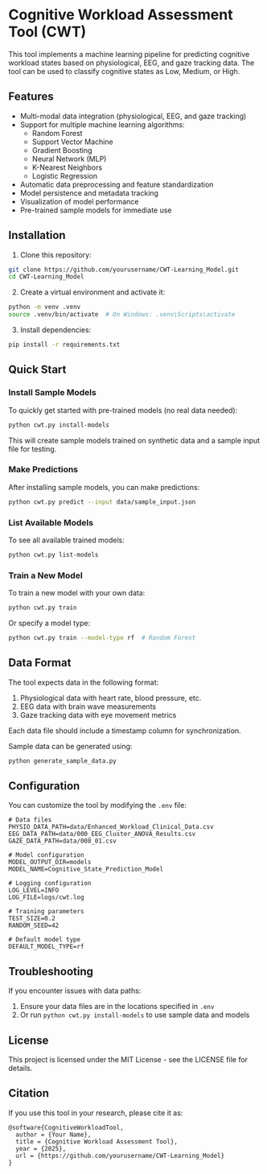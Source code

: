 # Cognitive Workload Assessment Tool (CWT)

This tool implements a machine learning pipeline for predicting cognitive workload states based on physiological, EEG, and gaze tracking data. The tool can be used to classify cognitive states as Low, Medium, or High.

## Features

- Multi-modal data integration (physiological, EEG, and gaze tracking)
- Support for multiple machine learning algorithms:
  - Random Forest
  - Support Vector Machine
  - Gradient Boosting
  - Neural Network (MLP)
  - K-Nearest Neighbors
  - Logistic Regression
- Automatic data preprocessing and feature standardization
- Model persistence and metadata tracking
- Visualization of model performance
- Pre-trained sample models for immediate use

## Installation

1. Clone this repository:

```bash
git clone https://github.com/yourusername/CWT-Learning_Model.git
cd CWT-Learning_Model
```

2. Create a virtual environment and activate it:

```bash
python -m venv .venv
source .venv/bin/activate  # On Windows: .venv\Scripts\activate
```

3. Install dependencies:

```bash
pip install -r requirements.txt
```

## Quick Start

### Install Sample Models

To quickly get started with pre-trained models (no real data needed):

```bash
python cwt.py install-models
```

This will create sample models trained on synthetic data and a sample input file for testing.

### Make Predictions

After installing sample models, you can make predictions:

```bash
python cwt.py predict --input data/sample_input.json
```

### List Available Models

To see all available trained models:

```bash
python cwt.py list-models
```

### Train a New Model

To train a new model with your own data:

```bash
python cwt.py train
```

Or specify a model type:

```bash
python cwt.py train --model-type rf  # Random Forest
```

## Data Format

The tool expects data in the following format:

1. Physiological data with heart rate, blood pressure, etc.
2. EEG data with brain wave measurements
3. Gaze tracking data with eye movement metrics

Each data file should include a timestamp column for synchronization.

Sample data can be generated using:

```bash
python generate_sample_data.py
```

## Configuration

You can customize the tool by modifying the `.env` file:

```
# Data files
PHYSIO_DATA_PATH=data/Enhanced_Workload_Clinical_Data.csv
EEG_DATA_PATH=data/000_EEG_Cluster_ANOVA_Results.csv
GAZE_DATA_PATH=data/008_01.csv

# Model configuration
MODEL_OUTPUT_DIR=models
MODEL_NAME=Cognitive_State_Prediction_Model

# Logging configuration
LOG_LEVEL=INFO
LOG_FILE=logs/cwt.log

# Training parameters
TEST_SIZE=0.2
RANDOM_SEED=42

# Default model type
DEFAULT_MODEL_TYPE=rf
```

## Troubleshooting

If you encounter issues with data paths:

1. Ensure your data files are in the locations specified in `.env`
2. Or run `python cwt.py install-models` to use sample data and models

## License

This project is licensed under the MIT License - see the LICENSE file for details.

## Citation

If you use this tool in your research, please cite it as:

```
@software{CognitiveWorkloadTool,
  author = {Your Name},
  title = {Cognitive Workload Assessment Tool},
  year = {2025},
  url = {https://github.com/yourusername/CWT-Learning_Model}
}
```

